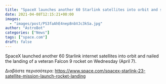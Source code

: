 ```yaml
---
title: "SpaceX launches another 60 Starlink satellites into orbit and sticks rocket landing"
date: 2021-04-08T12:15:21+00:00
images:
  - "images/post/PS3faAhE4nep8nbVJc3kSa.jpg"
author: "AstroBot"
categories: ["News"]
tags: ["space.com"]
draft: false
---
```


SpaceX launched another 60 Starlink internet satellites into orbit and nailed the landing of a veteran Falcon 9 rocket on Wednesday (April 7). 

Διαβάστε περισσότερα: https://www.space.com/spacex-starlink-23-satellite-mission-launch-rocket-landing
